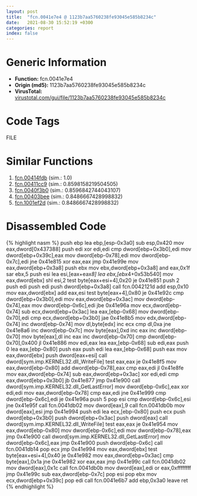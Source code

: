 ```yaml
---
layout: post
title:  "fcn.0041e7e4 @ 1123b7aa5760238fe93045e585b8234c"
date:   2021-08-30 15:52:19 +0300
categories: report
index: false
---
```


# Generic Information
- **Function:** fcn.0041e7e4
- **Origin (md5):** 1123b7aa5760238fe93045e585b8234c
- **VirusTotal:** [virustotal.com/gui/file/1123b7aa5760238fe93045e585b8234c][virustotal_ref]

# Code Tags
<span class="tag" id="FILE">FILE</span>


# Similar Functions

1. [fcn.00414fdb][similar_1_ref] (sim.: 1.0)
2. [fcn.00411cc9][similar_2_ref] (sim.: 0.8598158219504505)
3. [fcn.0040f3b0][similar_3_ref] (sim.: 0.8596842744043107)
4. [fcn.00403bee][similar_4_ref] (sim.: 0.8486667428998832)
5. [fcn.1001ef2d][similar_5_ref] (sim.: 0.8486667428998832)


# Disassembled Code

{% highlight nasm %}
push ebp
lea ebp,[esp-0x3a0]
sub esp,0x420
mov eax,dword[0x437388]
push edi
xor edi,edi
cmp dword[ebp+0x3b0],edi
mov dword[ebp+0x39c],eax
mov dword[ebp-0x78],edi
mov dword[ebp-0x7c],edi
jne 0x41e815
xor eax,eax
jmp 0x41e99e
mov eax,dword[ebp+0x3a8]
push ebx
mov ebx,dword[ebp+0x3a8]
and eax,0x1f
sar ebx,5
push esi
lea esi,[eax+eax*8]
lea ebx,[ebx*4+0x53b540]
mov eax,dword[ebx]
shl esi,2
test byte[eax+esi+4],0x20
je 0x41e851
push 2
push edi
push edi
push dword[ebp+0x3a8]
call fcn.0042121d
add esp,0x10
mov eax,dword[ebx]
add eax,esi
test byte[eax+4],0x80
je 0x41e92c
cmp dword[ebp+0x3b0],edi
mov eax,dword[ebp+0x3ac]
mov dword[ebp-0x74],eax
mov dword[ebp-0x6c],edi
jbe 0x41e96a
mov ecx,dword[ebp-0x74]
sub ecx,dword[ebp+0x3ac]
lea eax,[ebp-0x68]
mov dword[ebp-0x70],edi
cmp ecx,dword[ebp+0x3b0]
jae 0x41e8b5
mov edx,dword[ebp-0x74]
inc dword[ebp-0x74]
mov dl,byte[edx]
inc ecx
cmp dl,0xa
jne 0x41e8a6
inc dword[ebp-0x7c]
mov byte[eax],0xd
inc eax
inc dword[ebp-0x70]
mov byte[eax],dl
inc eax
inc dword[ebp-0x70]
cmp dword[ebp-0x70],0x400
jl 0x41e886
mov edi,eax
lea eax,[ebp-0x68]
sub edi,eax
push 0
lea eax,[ebp-0x80]
push eax
push edi
lea eax,[ebp-0x68]
push eax
mov eax,dword[ebx]
push dword[eax+esi]
call dword[sym.imp.KERNEL32.dll_WriteFile]
test eax,eax
je 0x41e8f5
mov eax,dword[ebp-0x80]
add dword[ebp-0x78],eax
cmp eax,edi
jl 0x41e8fe
mov eax,dword[ebp-0x74]
sub eax,dword[ebp+0x3ac]
xor edi,edi
cmp eax,dword[ebp+0x3b0]
jb 0x41e877
jmp 0x41e900
call dword[sym.imp.KERNEL32.dll_GetLastError]
mov dword[ebp-0x6c],eax
xor edi,edi
mov eax,dword[ebp-0x78]
cmp eax,edi
jne 0x41e999
cmp dword[ebp-0x6c],edi
je 0x41e96a
push 5
pop esi
cmp dword[ebp-0x6c],esi
jne 0x41e95f
call fcn.0041db02
mov dword[eax],9
call fcn.0041db0b
mov dword[eax],esi
jmp 0x41e994
push edi
lea ecx,[ebp-0x80]
push ecx
push dword[ebp+0x3b0]
push dword[ebp+0x3ac]
push dword[eax]
call dword[sym.imp.KERNEL32.dll_WriteFile]
test eax,eax
je 0x41e954
mov eax,dword[ebp-0x80]
mov dword[ebp-0x6c],edi
mov dword[ebp-0x78],eax
jmp 0x41e900
call dword[sym.imp.KERNEL32.dll_GetLastError]
mov dword[ebp-0x6c],eax
jmp 0x41e900
push dword[ebp-0x6c]
call fcn.0041db14
pop ecx
jmp 0x41e994
mov eax,dword[ebx]
test byte[eax+esi+4],0x40
je 0x41e982
mov eax,dword[ebp+0x3ac]
cmp byte[eax],0x1a
jne 0x41e982
xor eax,eax
jmp 0x41e99c
call fcn.0041db02
mov dword[eax],0x1c
call fcn.0041db0b
mov dword[eax],edi
or eax,0xffffffff
jmp 0x41e99c
sub eax,dword[ebp-0x7c]
pop esi
pop ebx
mov ecx,dword[ebp+0x39c]
pop edi
call fcn.0041e6b7
add ebp,0x3a0
leave
ret
{% endhighlight %}


[similar_1_ref]: /report/fcn.00414fdb@59aef7c08025d70f84c85db2092fc99e
[similar_2_ref]: /report/fcn.00411cc9@7b00dd8f2abf54a73bfb09681334ff78
[similar_3_ref]: /report/fcn.0040f3b0@4fe6510221c33bf023f6abed461fc13f
[similar_4_ref]: /report/fcn.00403bee@e38ba004520fa1a86a35b63e8d5843ef
[similar_5_ref]: /report/fcn.1001ef2d@4c3818fdf32d89a09257dbc9d3e142ea
[virustotal_ref]: https://www.virustotal.com/gui/file/1123b7aa5760238fe93045e585b8234c